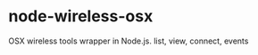 node-wireless-osx
=================

OSX wireless tools wrapper in Node.js. list, view, connect, events